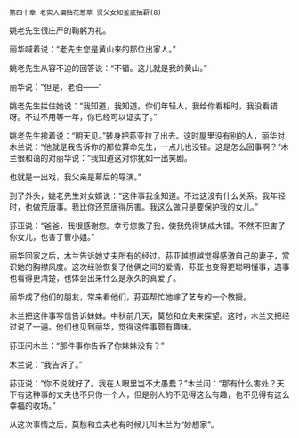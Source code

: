     第四十章 老实人偏拈花惹草 贤父女知釜底抽薪(8) 

   姚老先生很庄严的鞠躬为礼。

   丽华喊着说：“老先生您是黄山来的那位出家人。”

   姚老先生从容不迫的回答说：“不错。这儿就是我的黄山。”

   丽华说：“但是，老伯——”

   姚老先生拦住她说：“我知道，我知道。你们年轻人，我给你看相时，我没看错呀。不过不用等一年，你已经可以证实了。”

   姚老先生接着说：“明天见。”转身把荪亚拉了出去。这时屋里没有别的人，丽华对木兰说：“他就是我告诉你的那位算命先生，一点儿也没错。这是怎么回事啊？”木兰很和蔼的对丽华说：“我知道这对你犹如一出笑剧。

   也就是一出戏，我父亲是幕后的导演。”

   到了外头，姚老先生对女婿说：“这件事我全知道。不过这没有什么关系。我年轻时，也做荒唐事。我比你还荒唐得厉害。我这么做只是要保护我的女儿。”

   荪亚说：“爸爸，我很感谢您。幸亏您救了我，使我免得铸成大错。不然不但害了你女儿，也害了曹小姐。”

   丽华回家之后，木兰告诉她丈夫所有的经过。荪亚越想越觉得感激自己的妻子，赏识她的胸襟风度。这次经验恢复了他俩之间的爱情，荪亚也变得更聪明懂事，遇事也看得更清楚，也体会出来什么是永久的真爱了。

   丽华成了他们的朋友，常来看他们，荪亚帮忙她嫁了艺专的一个教授。

   木兰把这件事写信告诉妹妹。中秋前几天，莫愁和立夫来探望。这时，木兰又把经过说了一遍。他们也见到丽华，觉得这件事颇有趣味。

   荪亚问木兰：“那件事你告诉了你妹妹没有？”

   木兰说：“我告诉了。”

   荪亚说：“你不说就好了。我在人眼里岂不太愚蠢？”木兰问：“那有什么害处？天下有这种事的丈夫也不只你一个人，但是别人的不见得这么有趣，也不见得有这么幸福的收场。”

   从这次事情之后，莫愁和立夫也有时候儿叫木兰为“妙想家”。

